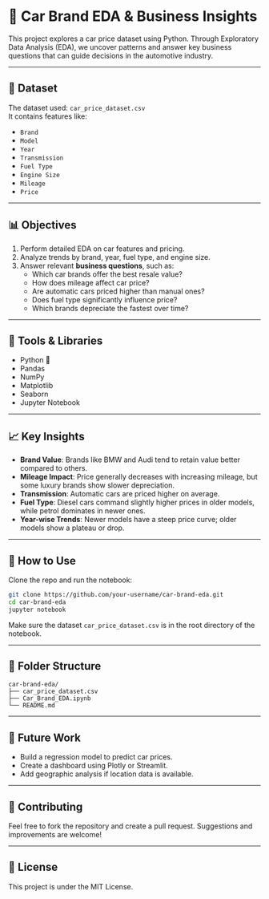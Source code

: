 # 🚗 Car Brand EDA & Business Insights

This project explores a car price dataset using Python. Through Exploratory Data Analysis (EDA), we uncover patterns and answer key business questions that can guide decisions in the automotive industry.

---

## 📁 Dataset

The dataset used: `car_price_dataset.csv`  
It contains features like:

- `Brand`
- `Model`
- `Year`
- `Transmission`
- `Fuel Type`
- `Engine Size`
- `Mileage`
- `Price`

---

## 📊 Objectives

1. Perform detailed EDA on car features and pricing.
2. Analyze trends by brand, year, fuel type, and engine size.
3. Answer relevant **business questions**, such as:
   - Which car brands offer the best resale value?
   - How does mileage affect car price?
   - Are automatic cars priced higher than manual ones?
   - Does fuel type significantly influence price?
   - Which brands depreciate the fastest over time?

---

## 🧰 Tools & Libraries

- Python 🐍
- Pandas
- NumPy
- Matplotlib
- Seaborn
- Jupyter Notebook

---

## 📈 Key Insights

- **Brand Value**: Brands like BMW and Audi tend to retain value better compared to others.
- **Mileage Impact**: Price generally decreases with increasing mileage, but some luxury brands show slower depreciation.
- **Transmission**: Automatic cars are priced higher on average.
- **Fuel Type**: Diesel cars command slightly higher prices in older models, while petrol dominates in newer ones.
- **Year-wise Trends**: Newer models have a steep price curve; older models show a plateau or drop.

---

## 📌 How to Use

Clone the repo and run the notebook:

```bash
git clone https://github.com/your-username/car-brand-eda.git
cd car-brand-eda
jupyter notebook
```

Make sure the dataset `car_price_dataset.csv` is in the root directory of the notebook.

---

## 📂 Folder Structure

```
car-brand-eda/
├── car_price_dataset.csv
├── Car_Brand_EDA.ipynb
└── README.md
```

---

## 📮 Future Work

- Build a regression model to predict car prices.
- Create a dashboard using Plotly or Streamlit.
- Add geographic analysis if location data is available.

---

## 🤝 Contributing

Feel free to fork the repository and create a pull request. Suggestions and improvements are welcome!

---

## 📜 License

This project is under the MIT License.
